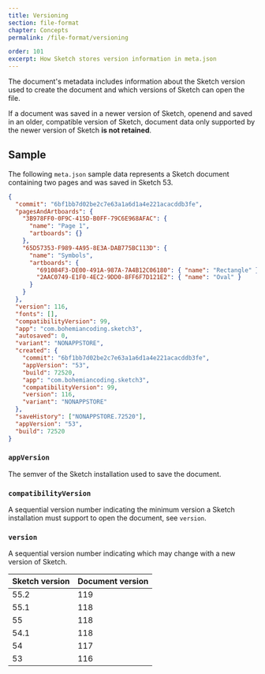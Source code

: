 ```yaml
---
title: Versioning
section: file-format
chapter: Concepts
permalink: /file-format/versioning

order: 101
excerpt: How Sketch stores version information in meta.json
---
```


The document's metadata includes information about the Sketch version used to create the document and which versions of Sketch can open the file.

If a document was saved in a newer version of Sketch, openend and saved in an older, compatible version of Sketch, document data only supported by the newer version of Sketch **is not retained**.

## Sample

The following `meta.json` sample data represents a Sketch document containing two pages and was saved in Sketch 53.

```json
{
  "commit": "6bf1bb7d02be2c7e63a1a6d1a4e221acacddb3fe",
  "pagesAndArtboards": {
    "3B978FF0-0F9C-415D-B0FF-79C6E968AFAC": {
      "name": "Page 1",
      "artboards": {}
    },
    "65D57353-F989-4A95-8E3A-DAB775BC113D": {
      "name": "Symbols",
      "artboards": {
        "691084F3-DE00-491A-987A-7A4B12C06180": { "name": "Rectangle" },
        "2AAC0749-E1F0-4EC2-9DD0-8FF6F7D121E2": { "name": "Oval" }
      }
    }
  },
  "version": 116,
  "fonts": [],
  "compatibilityVersion": 99,
  "app": "com.bohemiancoding.sketch3",
  "autosaved": 0,
  "variant": "NONAPPSTORE",
  "created": {
    "commit": "6bf1bb7d02be2c7e63a1a6d1a4e221acacddb3fe",
    "appVersion": "53",
    "build": 72520,
    "app": "com.bohemiancoding.sketch3",
    "compatibilityVersion": 99,
    "version": 116,
    "variant": "NONAPPSTORE"
  },
  "saveHistory": ["NONAPPSTORE.72520"],
  "appVersion": "53",
  "build": 72520
}
```

### `appVersion`

The semver of the Sketch installation used to save the document.

### `compatibilityVersion`

A sequential version number indicating the minimum version a Sketch installation must support to open the document, see `version`.

### `version`

A sequential version number indicating which may change with a new version of Sketch.

| Sketch version | Document version |
| -------------- | ---------------- |
| 55.2           | 119              |
| 55.1           | 118              |
| 55             | 118              |
| 54.1           | 118              |
| 54             | 117              |
| 53             | 116              |
